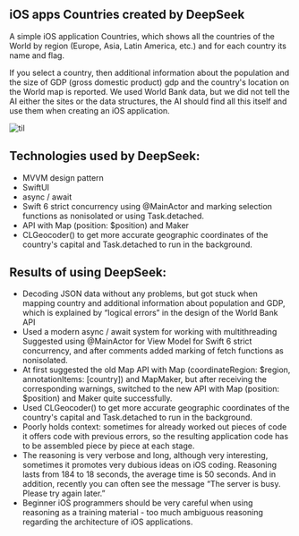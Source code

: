 ## iOS apps Countries created by DeepSeek

 A simple iOS application Countries, which shows all the countries of the World by region (Europe, Asia, Latin America, etc.) 
 and for each country its name and flag. 
 
 If you select a country, then additional information about the population 
 and the size of GDP (gross domestic product) gdp and the country's location on the World map is reported.
 We used World Bank data, but we did not tell the AI ​​either the sites or the data structures, 
 the AI ​​should find all this itself and use them when creating an iOS application.
 
 ![til](https://github.com/BestKora/CountryDeepSeek/blob/5578d9842ee9dfcbf339d0b60fa39b309ba377ba/DeepSeek.gif)

## Technologies used by DeepSeek:

* MVVM design pattern 
* SwiftUI
* async / await
* Swift 6 strict concurrency using @MainActor and marking selection functions as nonisolated or using Task.detached.
* API with Map (position: $position) and Maker
* CLGeocoder() to get more accurate geographic coordinates of the country's capital and Task.detached to run in the background.

## Results of using DeepSeek:
* Decoding JSON data without any problems, but got stuck when mapping country and additional information about population and GDP, 
which is explained by “logical errors” in the design of the World Bank API
* Used a modern async / await system for working with multithreading
Suggested using @MainActor for View Model for Swift 6 strict concurrency, and after comments added marking of fetch functions as nonisolated.
* At first suggested the old Map API with Map (coordinateRegion: $region, annotationItems: [country]) and MapMaker,
  but after receiving the corresponding warnings, switched to the new API with Map (position: $position) and Maker quite successfully.
* Used CLGeocoder() to get more accurate geographic coordinates of the country's capital and Task.detached to run in the background.
* Poorly holds context: sometimes for already worked out pieces of code it offers code with previous errors,
  so the resulting application code has to be assembled piece by piece at each stage.
* The reasoning is very verbose and long, although very interesting, sometimes it promotes very dubious ideas on iOS coding.
   Reasoning lasts from 184 to 18 seconds, the average time is 50 seconds.
   And in addition, recently you can often see the message “The server is busy. Please try again later.”
* Beginner iOS programmers should be very careful when using reasoning as a training material - too much ambiguous reasoning
  regarding the architecture of iOS applications.    
